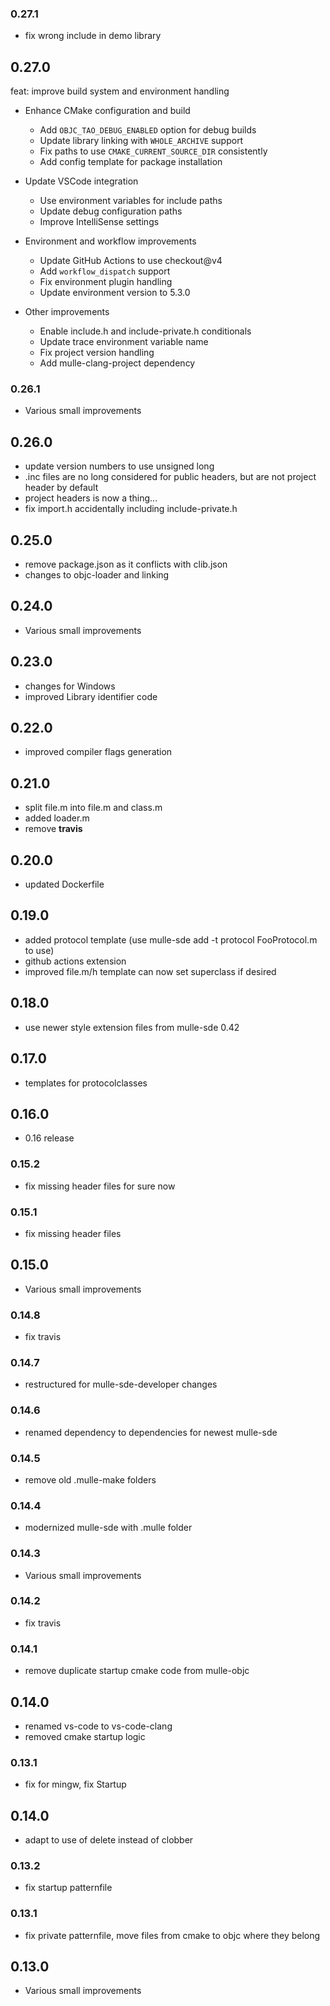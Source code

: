 ### 0.27.1

* fix wrong include in demo library

## 0.27.0

feat: improve build system and environment handling

* Enhance CMake configuration and build
  - Add `OBJC_TAO_DEBUG_ENABLED` option for debug builds
  - Update library linking with `WHOLE_ARCHIVE` support
  - Fix paths to use `CMAKE_CURRENT_SOURCE_DIR` consistently
  - Add config template for package installation

* Update VSCode integration
  - Use environment variables for include paths
  - Update debug configuration paths
  - Improve IntelliSense settings

* Environment and workflow improvements
  - Update GitHub Actions to use checkout@v4
  - Add `workflow_dispatch` support
  - Fix environment plugin handling
  - Update environment version to 5.3.0

* Other improvements
  - Enable include.h and include-private.h conditionals
  - Update trace environment variable name
  - Fix project version handling
  - Add mulle-clang-project dependency


### 0.26.1

* Various small improvements

## 0.26.0

* update version numbers to use unsigned long
* .inc files are no long considered for public headers, but are not project header by default
* project headers is now a thing...
* fix import.h accidentally including include-private.h


## 0.25.0

* remove package.json as it conflicts with clib.json
* changes to objc-loader and linking


## 0.24.0

* Various small improvements


## 0.23.0

* changes for Windows
* improved Library identifier code


## 0.22.0

* improved compiler flags generation


## 0.21.0

* split file.m into file.m and class.m
* added loader.m
* remove **travis**

## 0.20.0

* updated Dockerfile

## 0.19.0

* added protocol template (use mulle-sde add -t protocol FooProtocol.m to use)
* github actions extension
* improved file.m/h template can now set superclass if desired


## 0.18.0

* use newer style extension files from mulle-sde 0.42


## 0.17.0

* templates for protocolclasses


## 0.16.0

* 0.16 release


### 0.15.2

* fix missing header files for sure now

### 0.15.1

* fix missing header files

## 0.15.0

* Various small improvements


### 0.14.8

* fix travis

### 0.14.7

* restructured for mulle-sde-developer changes

### 0.14.6

* renamed dependency to dependencies for newest mulle-sde

### 0.14.5

* remove old .mulle-make folders

### 0.14.4

* modernized mulle-sde with .mulle folder

### 0.14.3

* Various small improvements

### 0.14.2

* fix travis

### 0.14.1

* remove duplicate startup cmake code from mulle-objc

## 0.14.0

* renamed vs-code to vs-code-clang
* removed cmake startup logic


### 0.13.1

* fix for mingw, fix Startup

## 0.14.0

* adapt to use of delete instead of clobber


### 0.13.2

* fix startup patternfile

### 0.13.1

* fix private patternfile, move files from cmake to objc where they belong

## 0.13.0

* Various small improvements
